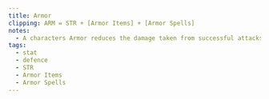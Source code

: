 ```yaml
---
title: Armor
clipping: ARM = STR + [Armor Items] + [Armor Spells]
notes:
  - A characters Armor reduces the damage taken from successful attacks.
tags:
  - stat
  - defence
  - STR
  - Armor Items
  - Armor Spells
---
```

